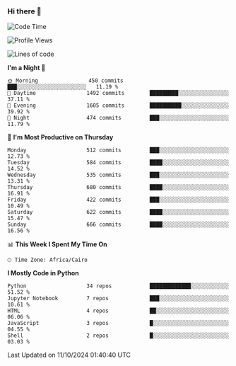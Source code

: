 ### Hi there 👋

<!--
**AMR-KELEG/AMR-KELEG** is a ✨ _special_ ✨ repository because its `README.md` (this file) appears on your GitHub profile.

Here are some ideas to get you started:

- 🔭 I’m currently working on ...
- 🌱 I’m currently learning ...
- 👯 I’m looking to collaborate on ...
- 🤔 I’m looking for help with ...
- 💬 Ask me about ...
- 📫 How to reach me: ...
- 😄 Pronouns: ...
- ⚡ Fun fact: ...
-->

<!--START_SECTION:waka-->
![Code Time](http://img.shields.io/badge/Code%20Time-0%20secs-blue)

![Profile Views](http://img.shields.io/badge/Profile%20Views-0-blue)

![Lines of code](https://img.shields.io/badge/From%20Hello%20World%20I%27ve%20Written-24.1%20million%20lines%20of%20code-blue)

**I'm a Night 🦉** 

```text
🌞 Morning                450 commits         ███░░░░░░░░░░░░░░░░░░░░░░   11.19 % 
🌆 Daytime                1492 commits        █████████░░░░░░░░░░░░░░░░   37.11 % 
🌃 Evening                1605 commits        ██████████░░░░░░░░░░░░░░░   39.92 % 
🌙 Night                  474 commits         ███░░░░░░░░░░░░░░░░░░░░░░   11.79 % 
```
📅 **I'm Most Productive on Thursday** 

```text
Monday                   512 commits         ███░░░░░░░░░░░░░░░░░░░░░░   12.73 % 
Tuesday                  584 commits         ████░░░░░░░░░░░░░░░░░░░░░   14.52 % 
Wednesday                535 commits         ███░░░░░░░░░░░░░░░░░░░░░░   13.31 % 
Thursday                 680 commits         ████░░░░░░░░░░░░░░░░░░░░░   16.91 % 
Friday                   422 commits         ███░░░░░░░░░░░░░░░░░░░░░░   10.49 % 
Saturday                 622 commits         ████░░░░░░░░░░░░░░░░░░░░░   15.47 % 
Sunday                   666 commits         ████░░░░░░░░░░░░░░░░░░░░░   16.56 % 
```


📊 **This Week I Spent My Time On** 

```text
🕑︎ Time Zone: Africa/Cairo
```

**I Mostly Code in Python** 

```text
Python                   34 repos            █████████████░░░░░░░░░░░░   51.52 % 
Jupyter Notebook         7 repos             ███░░░░░░░░░░░░░░░░░░░░░░   10.61 % 
HTML                     4 repos             ██░░░░░░░░░░░░░░░░░░░░░░░   06.06 % 
JavaScript               3 repos             █░░░░░░░░░░░░░░░░░░░░░░░░   04.55 % 
Shell                    2 repos             █░░░░░░░░░░░░░░░░░░░░░░░░   03.03 % 
```




 Last Updated on 11/10/2024 01:40:40 UTC
<!--END_SECTION:waka-->
